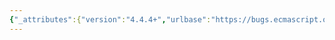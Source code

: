 ```yaml
---
{"_attributes":{"version":"4.4.4+","urlbase":"https://bugs.ecmascript.org/","maintainer":"dherman@mozilla.com"},"bug":{"bug_id":403,"creation_ts":"2012-06-18 00:28:00 -0700","short_desc":"12.6.3: \"If stmt LoopContinues\"","delta_ts":"2012-07-08 21:39:04 -0700","product":"Draft for 6th Edition","component":"editorial issue","version":"Rev 8: June 15, 2012 Draft","rep_platform":"All","op_sys":"All","bug_status":"RESOLVED","resolution":"FIXED","priority":"Normal","bug_severity":"minor","everconfirmed":true,"reporter":{"uid":"jmdyck","name":"Michael Dyck"},"assigned_to":{"uid":"allen","name":"Allen Wirfs-Brock"},"long_desc":[{"commentid":1040,"comment_count":0,"who":{"uid":"jmdyck","name":"Michael Dyck"},"bug_when":"2012-06-18 00:28:15 -0700","thetext":"In 12.6.3 \"The 'for' Statement\",\nunder \"Runtime Semantics: Labelled Evaluation\",\nin the abstract operation 'For Body Evaluation',\nstep 2.d says:\n    \"If stmt LoopContinues (stmt,labelSet) is false, return stmt.\"\n \nDelete the first 'stmt'."},{"commentid":1167,"comment_count":1,"who":{"uid":"allen","name":"Allen Wirfs-Brock"},"bug_when":"2012-07-08 14:20:06 -0700","thetext":"fixed in editor's draft"}]}}
---
```

